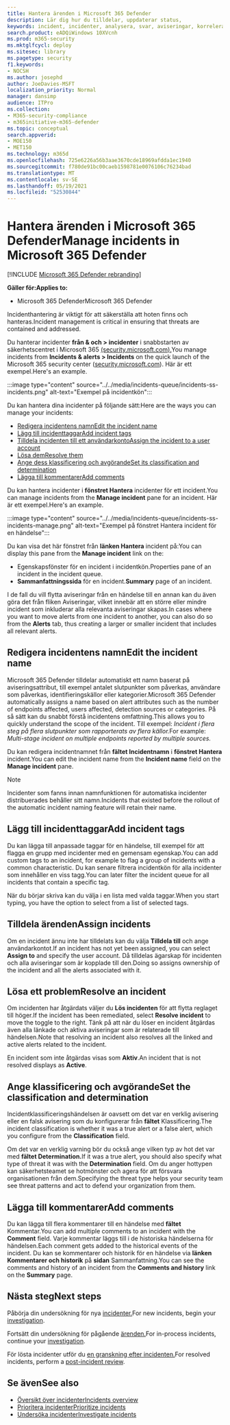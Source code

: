 ```yaml
---
title: Hantera ärenden i Microsoft 365 Defender
description: Lär dig hur du tilldelar, uppdaterar status,
keywords: incident, incidenter, analysera, svar, aviseringar, korrelerade aviseringar, tilldela, uppdatera, status, hantera, klassificering, microsoft, 365, m365
search.product: eADQiWindows 10XVcnh
ms.prod: m365-security
ms.mktglfcycl: deploy
ms.sitesec: library
ms.pagetype: security
f1.keywords:
- NOCSH
ms.author: josephd
author: JoeDavies-MSFT
localization_priority: Normal
manager: dansimp
audience: ITPro
ms.collection:
- M365-security-compliance
- m365initiative-m365-defender
ms.topic: conceptual
search.appverid:
- MOE150
- MET150
ms.technology: m365d
ms.openlocfilehash: 725e6226a56b3aae3670cde18969afdda1ec1940
ms.sourcegitcommit: f780de91bc00caeb1598781e0076106c76234bad
ms.translationtype: MT
ms.contentlocale: sv-SE
ms.lasthandoff: 05/19/2021
ms.locfileid: "52530844"
---
```

# <a name="manage-incidents-in-microsoft-365-defender"></a><span data-ttu-id="9a287-104">Hantera ärenden i Microsoft 365 Defender</span><span class="sxs-lookup"><span data-stu-id="9a287-104">Manage incidents in Microsoft 365 Defender</span></span>

[!INCLUDE [Microsoft 365 Defender rebranding](../includes/microsoft-defender.md)]


<span data-ttu-id="9a287-105">**Gäller för:**</span><span class="sxs-lookup"><span data-stu-id="9a287-105">**Applies to:**</span></span>
- <span data-ttu-id="9a287-106">Microsoft 365 Defender</span><span class="sxs-lookup"><span data-stu-id="9a287-106">Microsoft 365 Defender</span></span>

<span data-ttu-id="9a287-107">Incidenthantering är viktigt för att säkerställa att hoten finns och hanteras.</span><span class="sxs-lookup"><span data-stu-id="9a287-107">Incident management is critical in ensuring that threats are contained and addressed.</span></span>

<span data-ttu-id="9a287-108">Du hanterar incidenter **från & och > incidenter** i snabbstarten av säkerhetscentret i Microsoft 365 [(security.microsoft.com).](https://security.microsoft.com)</span><span class="sxs-lookup"><span data-stu-id="9a287-108">You manage incidents from **Incidents & alerts > Incidents** on the quick launch of the Microsoft 365 security center ([security.microsoft.com](https://security.microsoft.com)).</span></span> <span data-ttu-id="9a287-109">Här är ett exempel.</span><span class="sxs-lookup"><span data-stu-id="9a287-109">Here's an example.</span></span>

:::image type="content" source="../../media/incidents-queue/incidents-ss-incidents.png" alt-text="Exempel på incidentkön":::

<span data-ttu-id="9a287-111">Du kan hantera dina incidenter på följande sätt:</span><span class="sxs-lookup"><span data-stu-id="9a287-111">Here are the ways you can manage your incidents:</span></span>

- [<span data-ttu-id="9a287-112">Redigera incidentens namn</span><span class="sxs-lookup"><span data-stu-id="9a287-112">Edit the incident name</span></span>](#edit-the-incident-name)
- [<span data-ttu-id="9a287-113">Lägg till incidenttaggar</span><span class="sxs-lookup"><span data-stu-id="9a287-113">Add incident tags</span></span>](#add-incident-tags)
- [<span data-ttu-id="9a287-114">Tilldela incidenten till ett användarkonto</span><span class="sxs-lookup"><span data-stu-id="9a287-114">Assign the incident to a user account</span></span>](#assign-incidents)
- [<span data-ttu-id="9a287-115">Lösa dem</span><span class="sxs-lookup"><span data-stu-id="9a287-115">Resolve them</span></span>](#resolve-an-incident)
- [<span data-ttu-id="9a287-116">Ange dess klassificering och avgörande</span><span class="sxs-lookup"><span data-stu-id="9a287-116">Set its classification and determination</span></span>](#set-the-classification-and-determination)
- [<span data-ttu-id="9a287-117">Lägga till kommentarer</span><span class="sxs-lookup"><span data-stu-id="9a287-117">Add comments</span></span>](#add-comments)

<span data-ttu-id="9a287-118">Du kan hantera incidenter i **fönstret Hantera** incidenter för ett incident.</span><span class="sxs-lookup"><span data-stu-id="9a287-118">You can manage incidents from the **Manage incident** pane for an incident.</span></span> <span data-ttu-id="9a287-119">Här är ett exempel.</span><span class="sxs-lookup"><span data-stu-id="9a287-119">Here's an example.</span></span>

:::image type="content" source="../../media/incidents-queue/incidents-ss-incidents-manage.png" alt-text="Exempel på fönstret Hantera incident för en händelse":::

<span data-ttu-id="9a287-121">Du kan visa det här fönstret från **länken Hantera** incident på:</span><span class="sxs-lookup"><span data-stu-id="9a287-121">You can display this pane from the **Manage incident** link on the:</span></span>

- <span data-ttu-id="9a287-122">Egenskapsfönster för en incident i incidentkön.</span><span class="sxs-lookup"><span data-stu-id="9a287-122">Properties pane of an incident in the incident queue.</span></span>
- <span data-ttu-id="9a287-123">**Sammanfattningssida** för en incident.</span><span class="sxs-lookup"><span data-stu-id="9a287-123">**Summary** page of an incident.</span></span>

<span data-ttu-id="9a287-124">I de fall du vill flytta aviseringar från en händelse till  en annan kan du även göra det från fliken Aviseringar, vilket innebär att en större eller mindre incident som inkluderar alla relevanta aviseringar skapas.</span><span class="sxs-lookup"><span data-stu-id="9a287-124">In cases where you want to move alerts from one incident to another, you can also do so from the **Alerts** tab, thus creating a larger or smaller incident that includes all relevant alerts.</span></span>

## <a name="edit-the-incident-name"></a><span data-ttu-id="9a287-125">Redigera incidentens namn</span><span class="sxs-lookup"><span data-stu-id="9a287-125">Edit the incident name</span></span>

<span data-ttu-id="9a287-126">Microsoft 365 Defender tilldelar automatiskt ett namn baserat på aviseringsattribut, till exempel antalet slutpunkter som påverkas, användare som påverkas, identifieringskällor eller kategorier.</span><span class="sxs-lookup"><span data-stu-id="9a287-126">Microsoft 365 Defender automatically assigns a name based on alert attributes such as the number of endpoints affected, users affected, detection sources or categories.</span></span> <span data-ttu-id="9a287-127">På så sätt kan du snabbt förstå incidentens omfattning.</span><span class="sxs-lookup"><span data-stu-id="9a287-127">This allows you to quickly understand the scope of the incident.</span></span> <span data-ttu-id="9a287-128">Till exempel: *Incident i flera steg på flera slutpunkter som rapporterats av flera källor.*</span><span class="sxs-lookup"><span data-stu-id="9a287-128">For example: *Multi-stage incident on multiple endpoints reported by multiple sources.*</span></span>

<span data-ttu-id="9a287-129">Du kan redigera incidentnamnet från **fältet Incidentnamn** i **fönstret Hantera** incident.</span><span class="sxs-lookup"><span data-stu-id="9a287-129">You can edit the incident name from the **Incident name** field on the **Manage incident** pane.</span></span>

> [!NOTE]
> <span data-ttu-id="9a287-130">Incidenter som fanns innan namnfunktionen för automatiska incidenter distribuerades behåller sitt namn.</span><span class="sxs-lookup"><span data-stu-id="9a287-130">Incidents that existed before the rollout of the automatic incident naming feature will retain their name.</span></span>

## <a name="add-incident-tags"></a><span data-ttu-id="9a287-131">Lägg till incidenttaggar</span><span class="sxs-lookup"><span data-stu-id="9a287-131">Add incident tags</span></span>

<span data-ttu-id="9a287-132">Du kan lägga till anpassade taggar för en händelse, till exempel för att flagga en grupp med incidenter med en gemensam egenskap.</span><span class="sxs-lookup"><span data-stu-id="9a287-132">You can add custom tags to an incident, for example to flag a group of incidents with a common characteristic.</span></span> <span data-ttu-id="9a287-133">Du kan senare filtrera incidentkön för alla incidenter som innehåller en viss tagg.</span><span class="sxs-lookup"><span data-stu-id="9a287-133">You can later filter the incident queue for all incidents that contain a specific tag.</span></span>

<span data-ttu-id="9a287-134">När du börjar skriva kan du välja i en lista med valda taggar.</span><span class="sxs-lookup"><span data-stu-id="9a287-134">When you start typing, you have the option to select from a list of selected tags.</span></span>

## <a name="assign-incidents"></a><span data-ttu-id="9a287-135">Tilldela ärenden</span><span class="sxs-lookup"><span data-stu-id="9a287-135">Assign incidents</span></span>

<span data-ttu-id="9a287-136">Om en incident ännu inte har tilldelats kan du välja **Tilldela till** och ange användarkontot.</span><span class="sxs-lookup"><span data-stu-id="9a287-136">If an incident has not yet been assigned, you can select **Assign to** and specify the user account.</span></span> <span data-ttu-id="9a287-137">Då tilldelas ägarskap för incidenten och alla aviseringar som är kopplade till den.</span><span class="sxs-lookup"><span data-stu-id="9a287-137">Doing so assigns ownership of the incident and all the alerts associated with it.</span></span>

## <a name="resolve-an-incident"></a><span data-ttu-id="9a287-138">Lösa ett problem</span><span class="sxs-lookup"><span data-stu-id="9a287-138">Resolve an incident</span></span>

<span data-ttu-id="9a287-139">Om incidenten har åtgärdats väljer du **Lös incidenten** för att flytta reglaget till höger.</span><span class="sxs-lookup"><span data-stu-id="9a287-139">If the incident has been remediated, select **Resolve incident** to move the toggle to the right.</span></span> <span data-ttu-id="9a287-140">Tänk på att när du löser en incident åtgärdas även alla länkade och aktiva aviseringar som är relaterade till händelsen.</span><span class="sxs-lookup"><span data-stu-id="9a287-140">Note that resolving an incident also resolves all the linked and active alerts related to the incident.</span></span>

<span data-ttu-id="9a287-141">En incident som inte åtgärdas visas som **Aktiv**.</span><span class="sxs-lookup"><span data-stu-id="9a287-141">An incident that is not resolved displays as **Active**.</span></span>

## <a name="set-the-classification-and-determination"></a><span data-ttu-id="9a287-142">Ange klassificering och avgörande</span><span class="sxs-lookup"><span data-stu-id="9a287-142">Set the classification and determination</span></span>

<span data-ttu-id="9a287-143">Incidentklassificeringshändelsen är oavsett om det var en verklig avisering eller en falsk avisering som du konfigurerar från **fältet** Klassificering.</span><span class="sxs-lookup"><span data-stu-id="9a287-143">The incident classification is whether it was a true alert or a false alert, which you configure from the **Classification** field.</span></span> 

<span data-ttu-id="9a287-144">Om det var en verklig varning bör du också ange vilken typ av hot det var med **fältet Determination.**</span><span class="sxs-lookup"><span data-stu-id="9a287-144">If it was a true alert, you should also specify what type of threat it was with the **Determination** field.</span></span> <span data-ttu-id="9a287-145">Om du anger hottypen kan säkerhetsteamet se hotmönster och agera för att försvara organisationen från dem.</span><span class="sxs-lookup"><span data-stu-id="9a287-145">Specifying the threat type helps your security team see threat patterns and act to defend your organization from them.</span></span> 

## <a name="add-comments"></a><span data-ttu-id="9a287-146">Lägga till kommentarer</span><span class="sxs-lookup"><span data-stu-id="9a287-146">Add comments</span></span>

<span data-ttu-id="9a287-147">Du kan lägga till flera kommentarer till en händelse med **fältet** Kommentar.</span><span class="sxs-lookup"><span data-stu-id="9a287-147">You can add multiple comments to an incident with the **Comment** field.</span></span> <span data-ttu-id="9a287-148">Varje kommentar läggs till i de historiska händelserna för händelsen.</span><span class="sxs-lookup"><span data-stu-id="9a287-148">Each comment gets added to the historical events of the incident.</span></span> <span data-ttu-id="9a287-149">Du kan se kommentarer och historik för en händelse via **länken Kommentarer och historik** på **sidan** Sammanfattning.</span><span class="sxs-lookup"><span data-stu-id="9a287-149">You can see the comments and history of an incident from the **Comments and history** link on the **Summary** page.</span></span>

## <a name="next-steps"></a><span data-ttu-id="9a287-150">Nästa steg</span><span class="sxs-lookup"><span data-stu-id="9a287-150">Next steps</span></span>

<span data-ttu-id="9a287-151">Påbörja din undersökning för nya [incidenter.](investigate-incidents.md)</span><span class="sxs-lookup"><span data-stu-id="9a287-151">For new incidents, begin your [investigation](investigate-incidents.md).</span></span>

<span data-ttu-id="9a287-152">Fortsätt din undersökning för pågående [ärenden.](investigate-incidents.md)</span><span class="sxs-lookup"><span data-stu-id="9a287-152">For in-process incidents, continue your [investigation](investigate-incidents.md).</span></span>

<span data-ttu-id="9a287-153">För lösta incidenter utför du [en granskning efter incidenten.](first-incident-post.md)</span><span class="sxs-lookup"><span data-stu-id="9a287-153">For resolved incidents, perform a [post-incident review](first-incident-post.md).</span></span>

## <a name="see-also"></a><span data-ttu-id="9a287-154">Se även</span><span class="sxs-lookup"><span data-stu-id="9a287-154">See also</span></span>

- [<span data-ttu-id="9a287-155">Översikt över incidenter</span><span class="sxs-lookup"><span data-stu-id="9a287-155">Incidents overview</span></span>](incidents-overview.md)
- [<span data-ttu-id="9a287-156">Prioritera incidenter</span><span class="sxs-lookup"><span data-stu-id="9a287-156">Prioritize incidents</span></span>](incident-queue.md)
- [<span data-ttu-id="9a287-157">Undersöka incidenter</span><span class="sxs-lookup"><span data-stu-id="9a287-157">Investigate incidents</span></span>](investigate-incidents.md)
